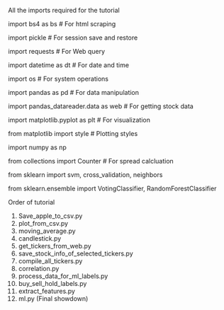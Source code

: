 All the imports required for the tutorial

import bs4 as bs # For html scraping

import pickle # For session save and restore

import requests # For Web query

import datetime as dt # For date and time

import os # For system operations

import pandas as pd # For data manipulation

import pandas_datareader.data as web # For getting stock data

import matplotlib.pyplot as plt # For visualization

from matplotlib import style # Plotting styles

import numpy as np
 
from collections import Counter # For spread calcluation

from sklearn import svm, cross_validation, neighbors

from sklearn.ensemble import VotingClassifier, RandomForestClassifier

Order of tutorial

1.  Save_apple_to_csv.py
2.  plot_from_csv.py
3.  moving_average.py
4.  candlestick.py
5.  get_tickers_from_web.py
6.  save_stock_info_of_selected_tickers.py
7.  compile_all_tickers.py
8.  correlation.py
9.  process_data_for_ml_labels.py
10. buy_sell_hold_labels.py
11. extract_features.py
12. ml.py (Final showdown)
